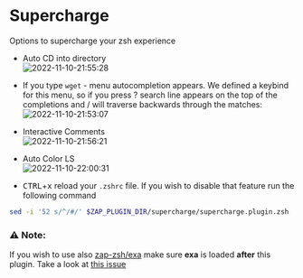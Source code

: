 # Supercharge
Options to supercharge your zsh experience

- Auto CD into directory<BR>
![2022-11-10-21:55:28](https://user-images.githubusercontent.com/696094/201252866-6e85b62e-8753-45af-b16f-ae158918b28d.png)

- If you type `wget` -<tab> menu autocompletion appears. We defined a keybind for this menu, so if you press ? search line appears on the top of the completions and / will traverse backwards through the matches:<BR>
![2022-11-10-21:53:07](https://user-images.githubusercontent.com/696094/201252572-6faf3865-a7de-483f-acd3-cec1c53bd125.png)

- Interactive Comments<BR>
![2022-11-10-21:56:21](https://user-images.githubusercontent.com/696094/201252994-62061a06-0115-4857-a6d5-e6a60c653ee0.png)

- Auto Color LS<BR>
![2022-11-10-22:00:31](https://user-images.githubusercontent.com/696094/201253556-cd469d4b-1ce1-412d-8ba7-da234c1e79cc.png)

- <kbd>CTRL</kbd>+<kbd>x</kbd> reload your `.zshrc` file. If you wish to disable that feature run the following command
```zsh
sed -i '52 s/^/#/' $ZAP_PLUGIN_DIR/supercharge/supercharge.plugin.zsh
```


### ⚠️ Note:
If you wish to use also [zap-zsh/exa](https://github.com/zap-zsh/exa) make sure **exa** is loaded **after** this plugin. Take a look at [this issue](https://github.com/zap-zsh/exa/issues/3)
